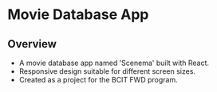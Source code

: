 # Movie Database App

<h2>Overview</h2>
<ul>
  <li>A movie database app named 'Scenema' built with React.</li>
  <li>Responsive design suitable for different screen sizes.</li>
  <li>Created as a project for the BCIT FWD program.</li>
</ul>

